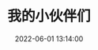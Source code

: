 ---
layout: links
title: 我的小伙伴们
date: 2022-06-01 13:14:00
keywords: 链接
description: 柯尔鸭的小伙伴们
comments: true
#links: /source/links.json
#random: false
links:
  - url: https://space.bilibili.com/188643463  #鲍鱼顺
    avatar: https://s2.loli.net/2022/06/02/xYRZa1nQciVh9vT.jpg
    name: demain
    blog: demain的哔哩哔哩
    desc: 永远期待遇见和未遇见
    color: '#98F898' # 代表色
    email: # 非必须
#  - url: https://space.bilibili.com/516685577  #占弘涛
#    avatar: https://s2.loli.net/2022/06/02/ClaZwRxS6TfgFsz.jpg
#    name: 红桃
#    blog: 红桃的哔哩哔哩
#    desc: 雨生百谷
#    color: 'FFFFCC' # 代表色
#    email: # 非必须
  - url: https://space.bilibili.com/1258685457  #叶英姿
    avatar: https://s2.loli.net/2022/06/02/Ga3XASuLnrjqwxO.jpg
    name: 很多失败不是因为能力有限，而是因为没有坚持到底
    blog: In the的哔哩哔哩
    desc: 很多失败不是因为能力有限，而是因为没有坚持到底
    color: '#CCFFCC' # 代表色
    email: # 非必须
  - url: https://space.bilibili.com/425570385  #黄展乐
    avatar: https://s2.loli.net/2022/06/02/9j3FykfEgRp2B1Q.jpg
    name: 为了你不敢懈怠，再累也伪装起来
    blog: 手机带不动奖学金的哔哩哔哩
    desc: 为了你不敢懈怠，再累也伪装起来
    color: '#FFFFCC' # 代表色
    email: # 非必须
#  - url: https://space.bilibili.com/1258685457  #叶英姿
#    avatar: https://s2.loli.net/2022/06/02/Ga3XASuLnrjqwxO.jpg
#    name: In the
#    blog: In the的哔哩哔哩
#    desc: 还没想好说什么呢
#    color: 'CCFFCC' # 代表色
#    email: # 非必须
  - url: https://space.bilibili.com/454681109  #刘涛
    avatar: https://s2.loli.net/2022/06/02/1qHQvKuS3aBzVRI.jpg
    name: 还没想好说什么呢
    blog: Ls忿的哔哩哔哩
    desc: 还没想好说什么呢
    color: '#20B2AA' # 代表色
    email: # 非必须
  - url: https://space.bilibili.com/285947059  #孙钇天
    avatar: https://s2.loli.net/2022/06/02/JzZi1NXRpY6AWhH.jpg
    name: 还没想好说什么呢
    blog: 拉菲鸭的哔哩哔哩
    desc: 还没想好说什么呢
    color: '#87CEFA' # 代表色
    email: # 非必须
  - url: https://space.bilibili.com/285870200  #徐建奇
    avatar: https://s2.loli.net/2022/06/02/GkzgweMKEu8JUnS.jpg
    name: 想和伊雷娜贴贴
    blog: Muly的哔哩哔哩
    desc: 想和伊雷娜贴贴
    color: '#FFCCCC' # 代表色
    email: # 非必须
  - url: https://space.bilibili.com/487559232  #吴剑波
    avatar: https://s2.loli.net/2022/06/02/i4tJe2frzolmY5W.jpg
    name: 像风一样
    blog: 枫的哔哩哔哩
    desc: 像风一样
    color: '#000000' # 代表色
    email: # 非必须
  - url: https://space.bilibili.com/516685577  #占弘涛
    avatar: https://s2.loli.net/2022/06/02/ClaZwRxS6TfgFsz.jpg
    name: 雨生百谷
    blog: 红桃的哔哩哔哩
    desc: 雨生百谷
    color: '#F5F5F5' # 代表色
    email: # 非必须
  - url: https://space.bilibili.com/167371454  #占弘涛同学
    avatar: https://s2.loli.net/2022/06/03/NXSkzsOyUBKiIPW.jpg
    name: 间接性踌躇满志，持续性混吃等死
    blog: 非酋的哔哩哔哩
    desc: 间接性踌躇满志，持续性混吃等死
    color: '#A9A9A9' # 代表色
    email: # 非必须

placeholder: 还没想好说些什么 # 默认对友链的描述
tip: 友链加载中～如失败请刷新重试～
---